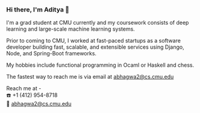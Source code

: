 ### Hi there, I'm Aditya 👋

I'm a grad student at CMU currently and my coursework consists of deep learning and large-scale machine learning systems.

Prior to coming to CMU, I worked at fast-paced startups as a software developer building fast, scalable, and extensible services using Django, Node, and Spring-Boot frameworks.

My hobbies include functional programming in Ocaml or Haskell and chess.

The fastest way to reach me is via email at abhagwa2@cs.cmu.edu

Reach me at - </br>
:phone: +1 (412) 954-8718 </br>
:email: abhagwa2@cs.cmu.edu

